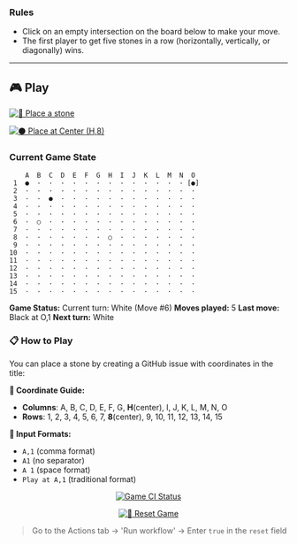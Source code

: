 ### Rules

- Click on an empty intersection on the board below to make your move.
- The first player to get five stones in a row (horizontally, vertically, or diagonally) wins.

---

## 🎮 Play

[![🎲 Place a stone](https://img.shields.io/badge/🎲_Play_a_Move-2196F3?style=for-the-badge&logoColor=white)](<https://github.com/mousepotato03/mousepotato03/issues/new?title=&body=Enter%20the%20coordinates%20you%20want%20in%20the%20title%20(e.g.%20A,1%20or%20A1%20or%20A%201)>)

[![⚫ Place at Center (H,8)](<https://img.shields.io/badge/⚫_Play_at_Center_(H,8)-4CAF50?style=for-the-badge&logoColor=white>)](https://github.com/mousepotato03/mousepotato03/issues/new?title=H,8&body=Submit+to+play+your+move.)

### Current Game State

```
    A  B  C  D  E  F  G  H  I  J  K  L  M  N  O 
 1  ●  ·  ·  ·  ·  ·  ·  ·  ·  ·  ·  ·  ·  · [●]
 2  ·  ·  ·  ·  ·  ·  ·  ·  ·  ·  ·  ·  ·  ·  · 
 3  ·  ·  ●  ·  ·  ·  ·  ·  ·  ·  ·  ·  ·  ·  · 
 4  ·  ·  ·  ·  ·  ·  ·  ·  ·  ·  ·  ·  ·  ·  · 
 5  ·  ·  ·  ·  ·  ·  ·  ·  ·  ·  ·  ·  ·  ·  · 
 6  ·  ○  ·  ·  ·  ·  ·  ·  ·  ·  ·  ·  ·  ·  · 
 7  ·  ·  ·  ·  ·  ·  ·  ·  ·  ·  ·  ·  ·  ·  · 
 8  ·  ·  ·  ·  ·  ·  ·  ○  ·  ·  ·  ·  ·  ·  · 
 9  ·  ·  ·  ·  ·  ·  ·  ·  ·  ·  ·  ·  ·  ·  · 
10  ·  ·  ·  ·  ·  ·  ·  ·  ·  ·  ·  ·  ·  ·  · 
11  ·  ·  ·  ·  ·  ·  ·  ·  ·  ·  ·  ·  ·  ·  · 
12  ·  ·  ·  ·  ·  ·  ·  ·  ·  ·  ·  ·  ·  ·  · 
13  ·  ·  ·  ·  ·  ·  ·  ·  ·  ·  ·  ·  ·  ·  · 
14  ·  ·  ·  ·  ·  ·  ·  ·  ·  ·  ·  ·  ·  ·  · 
15  ·  ·  ·  ·  ·  ·  ·  ·  ·  ·  ·  ·  ·  ·  · 
```

**Game Status:** Current turn: White (Move #6)
**Moves played:** 5
**Last move:** Black at O,1
**Next turn:** White

### 📋 How to Play

You can place a stone by creating a GitHub issue with coordinates in the title:

**📍 Coordinate Guide:**

- **Columns**: A, B, C, D, E, F, G, **H**(center), I, J, K, L, M, N, O
- **Rows**: 1, 2, 3, 4, 5, 6, 7, **8**(center), 9, 10, 11, 12, 13, 14, 15

**📝 Input Formats:**

- `A,1` (comma format)
- `A1` (no separator)
- `A 1` (space format)
- `Play at A,1` (traditional format)

<p align="center">
    <a href="https://github.com/mousepotato03/mousepotato03/actions/workflows/omok_game.yml">
        <img src="https://github.com/mousepotato03/mousepotato03/actions/workflows/omok_game.yml/badge.svg" alt="Game CI Status"/>
    </a>
</p>

<div align="center">

[![🔄 Reset Game](https://img.shields.io/badge/🔄_Reset_Game-FF5722?style=for-the-badge&logoColor=white)](https://github.com/mousepotato03/mousepotato03/actions/workflows/omok_game.yml)

> Go to the Actions tab → 'Run workflow' → Enter `true` in the `reset` field

## </div>

